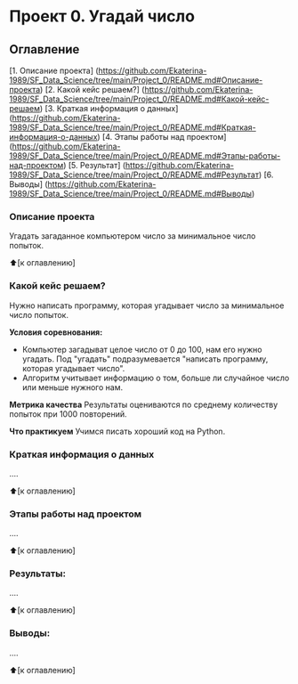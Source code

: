 # Проект 0. Угадай число

## Оглавление
[1. Описание проекта] (https://github.com/Ekaterina-1989/SF_Data_Science/tree/main/Project_0/README.md#Описание-проекта)
[2. Какой кейс решаем?] (https://github.com/Ekaterina-1989/SF_Data_Science/tree/main/Project_0/README.md#Какой-кейс-решаем)
[3. Краткая информация о данных] (https://github.com/Ekaterina-1989/SF_Data_Science/tree/main/Project_0/README.md#Краткая-информация-о-данных)
[4. Этапы работы над проектом] (https://github.com/Ekaterina-1989/SF_Data_Science/tree/main/Project_0/README.md#Этапы-работы-над-проектом)
[5. Результат] (https://github.com/Ekaterina-1989/SF_Data_Science/tree/main/Project_0/README.md#Результат)
[6. Выводы] (https://github.com/Ekaterina-1989/SF_Data_Science/tree/main/Project_0/README.md#Выводы)

### Описание проекта
Угадать загаданное компьютером число за минимальное число попыток.

:arrow_up:[к оглавлению]


### Какой кейс решаем?
Нужно написать программу, которая угадывает число за минимальное число попыток.

**Условия соревнования:**
- Компьютер загадыват целое число от 0 до 100, нам его нужно угадать. Под "угадать" подразумевается "написать программу, которая угадывает число".
- Алгоритм учитывает информацию о том, больше ли случайное число или меньше нужного нам.

**Метрика качества**
Результаты оцениваются по среднему количеству попыток при 1000 повторений.

**Что практикуем**
Учимся писать хороший код на Python.


### Краткая информация о данных
....

:arrow_up:[к оглавлению]


### Этапы работы над проектом
....

:arrow_up:[к оглавлению]


### Результаты:
....

:arrow_up:[к оглавлению]


### Выводы:
....

:arrow_up:[к оглавлению]